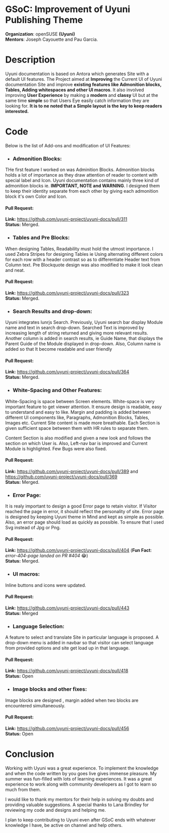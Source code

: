 # GSoC: Improvement of Uyuni Publishing Theme

**Organization**: openSUSE **(Uyuni)**   
**Mentors**: Joseph Cayouette and Pau Garcia.  

# Description  
Uyuni documentation is based on Antora which generates Site with a default UI features. The Project aimed at **Improving** the Current UI of Uyuni documentation Site and improve **existing features like Admonition blocks, Tables, Adding whitespaces and other UI macros**. It also involved improving **User Experience** by making a **modern** and **classy** UI but at the same time **simple** so that Users Eye easily catch information they are looking for. **It is to ne noted that a Simple layout is the key to keep readers interested.**  

# Code
Below is the list of Add-ons and modification of UI Features:

- ###  Admonition Blocks:
THe first feature I worked on was Adminition Blocks. Admonition blocks holds a lot of importance as they draw attention of reader to content with special label and Icon. Uyuni documentation contains mainly three kind of admonition blocks ie. **IMPORTANT, NOTE and WARNING**. I designed them to keep their identity separate from each other by giving each admonition block it's own Color and Icon.

#### Pull Request:  

**Link:** https://github.com/uyuni-project/uyuni-docs/pull/311  
**Status:** Merged.  

- ### Tables and Pre Blocks:  
When designing Tables, Readability must hold the utmost importance. I used Zebra Stripes for designing Tables ie Using alternating different colors for each row with a header contrast so as to differentiate Header text from Column text. Pre Blockquote design was also modified to make it look clean and neat.

#### Pull Request:  

**Link:** https://github.com/uyuni-project/uyuni-docs/pull/323  
**Status:** Merged.  

- ### Search Results and drop-down:
Uyuni integrates lunrjs Search. Previously, Uyuni search bar display Module name and text in search drop-down. Searched Text is improved by increasing length of string returned and giving more relevant results. Another column is added in search results, ie Guide Name, that displays the Parent Guide of the Module displayed in drop-down. Also, Column name is added so that It become readable and user friendly    

#### Pull Request:  

**Link:** https://github.com/uyuni-project/uyuni-docs/pull/364   
**Status:** Merged.  

- ### White-Spacing and Other Features:  
White-Spacing is space between Screen elements. White-space is very important feature to get viewer attention. It ensure design is readable, easy to understand and easy to like.
Margin and padding is added between different UI components like, Paragraphs, Admonition Blocks, Tables, Images etc. Current Site content is made more breathable. Each Section is given sufficient space between them with HR rules to separate them.  

Content Section is also modified and given a new look and follows the section on which User is. Also, Left-nav bar is improved and Current Module is highlighted. Few Bugs were also fixed.  
                  
#### Pull Request:  

**Link:** https://github.com/uyuni-project/uyuni-docs/pull/389 and https://github.com/uyuni-project/uyuni-docs/pull/369     
**Status:** Merged.  

- ### Error Page:  
It is realy important to design a good Error page to retain visitor. If Visitor reached the page in error, it should reflect the personality of site. Error page is designed by keeping Uyuni theme in Mind and kept as simple as possible. Also, an error page should load as quickly as possible. To ensure that I used Svg instead of Jpg or Png.  


#### Pull Request:  

**Link:** https://github.com/uyuni-project/uyuni-docs/pull/404 (**Fun Fact**: *error-404-page landed on PR #404* :joy:)      
**Status:** Merged.  

- ### UI macros:  
Inline buttons and icons were updated.  

#### Pull Request:  

**Link:** https://github.com/uyuni-project/uyuni-docs/pull/443     
**Status:** Merged  

- ### Language Selection:  
A feature to select and translate Site in particular language is proposed. A drop-down menu is added in navbar so that visitor can select language from provided options and site get load up in that language. 

#### Pull Request:  

**Link:** https://github.com/uyuni-project/uyuni-docs/pull/418    
**Status:** Open  

- ### Image blocks and other fixes:  
Image blocks are designed , margin added when two blocks are encountered simultaneously.

#### Pull Request:  

**Link:** https://github.com/uyuni-project/uyuni-docs/pull/456    
**Status:** Open  

# Conclusion 
Working with Uyuni was a great experience. To implement the knowledge and when the code written by you goes live gives immense pleasure. My summer was fun-filled with lots of learning experiences. It was a great experience to work along with community developers as I got to learn so much from them.  

I would like to thank my mentors for their help in solving my doubts and providing valuable suggestions. A special thanks to Lana Brindley for reviewing my code and designs and helping me.  

I plan to keep contributing to Uyuni even after GSoC ends with whatever knowledge I have, be active on channel and help others. 

                  

